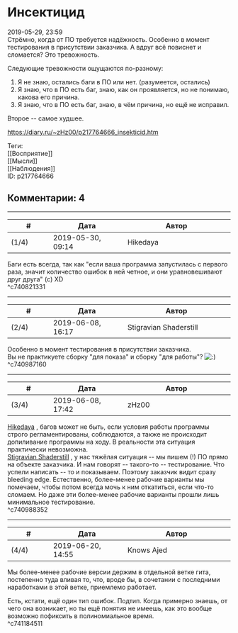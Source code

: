 Инсектицид
==========

  
2019-05-29, 23:59  
 Стрёмно, когда от ПО требуется надёжность. Особенно в момент тестирования в присутствии заказчика. А вдруг всё повиснет и сломается? Это тревожность.   
   
 Следующие тревожности ощущаются по-разному:   
 1. Я не знаю, остались баги в ПО или нет. (разумеется, остались)   
 2. Я знаю, что в ПО есть баг, знаю, как он проявляется, но не понимаю, какова его причина.   
 3. Я знаю, что в ПО есть баг, знаю, в чём причина, но ещё не исправил.   
   
 Второе -- самое худшее.   
  
<https://diary.ru/~zHz00/p217764666_insekticid.htm>  
  
Теги:  
[[Восприятие]]  
[[Мысли]]  
[[Наблюдения]]  
ID: p217764666  


Комментарии: 4
--------------

  


---



|         #         |              Дата              |                     Автор                     |           ID           |
| --- | --- | --- | --- |
| (1/4) | 2019-05-30, 09:14 | Hikedaya | c740821331 |

  
 Баги есть всегда, так как "если ваша программа запустилась с первого раза, значит количество ошибок в ней четное, и они уравновешивают друг друга" (c) XD   
 ^c740821331

---



|         #         |              Дата              |                     Автор                     |           ID           |
| --- | --- | --- | --- |
| (2/4) | 2019-06-08, 16:17 | Stigravian Shaderstill | c740987160 |

  
  Особенно в момент тестирования в присутствии заказчика.    
 Вы не практикуете сборку "для показа" и сборку "для работы"? ![:)](http://static.diary.ru/picture/3.gif)   
 ^c740987160

---



|         #         |              Дата              |                     Автор                     |           ID           |
| --- | --- | --- | --- |
| (3/4) | 2019-06-08, 17:42 | zHz00 | c740988352 |

  
  [Hikedaya](http://hikedaya.diary.ru "Записная книжка")  , багов может не быть, если условия работы программы строго регламентированы, соблюдаются, а также не происходит допиливание программы на ходу. В реальности эта ситуация практически невозможна.   
  [Stigravian Shaderstill](http://stigravian.diary.ru "Science, Death, Rock-n-Roll")  , у нас тяжёлая ситуация -- мы пишем (!) ПО прямо на объекте заказчика. И нам говорят -- такого-то -- тестирование. Что успели написать -- то и показываем. Поэтому заказчик видит сразу bleeding edge. Естественно, более-менее рабочие варианты мы помечаем, чтобы потом всегда мочь к ним откатиться, если что-то сломаем. Но даже эти более-менее рабочие варианты прошли лишь минимальное тестирование.   
 ^c740988352

---



|         #         |              Дата              |                     Автор                     |           ID           |
| --- | --- | --- | --- |
| (4/4) | 2019-06-20, 14:55 | Knows Ajed | c741184511 |

  
 Мы более-менее рабочие версии держим в отдельной ветке гита, постепенно туда вливая то, что, вроде бы, в сочетании с последними наработками в этой ветке, приемлемо работает.   
   
 Есть, кстати, ещё один тип ошибок. Подтип. Когда примерно знаешь, от чего она возникает, но ты ещё понятия не имеешь, как это вообще возможно пофиксить в полиномиальное время.   
 ^c741184511